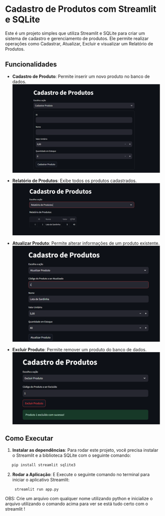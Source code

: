 # Cadastro de Produtos com Streamlit e SQLite



Este é um projeto simples que utiliza Streamlit e SQLite para criar um sistema de cadastro e gerenciamento de produtos. Ele permite realizar operações como Cadastrar, Atualizar, Excluir e visualizar um Relatório de Produtos.


## Funcionalidades
- **Cadastro de Produto**: Permite inserir um novo produto no banco de dados.
![Tela de Cadastro de Produto](img/image.png)

- **Relatório de Produtos**: Exibe todos os produtos cadastrados.
![Tela do Relatório de Produto](img/image-1.png)

- **Atualizar Produto**: Permite alterar informações de um produto existente.
![Tela de Atualização de Produto](img/image-2.png)

- **Excluir Produto**: Permite remover um produto do banco de dados.
![Tela Exclusão de Produto](img/image-3.png)


## Como Executar

1. **Instalar as dependências**:
   Para rodar este projeto, você precisa instalar o Streamlit e a biblioteca SQLite com o seguinte comando:
```bash
   pip install streamlit sqlite3
```

2. **Rodar a Aplicação**: E
    Execute o seguinte comando no terminal para iniciar o aplicativo Streamlit:

        streamlit run app.py

OBS: Crie um arquivo com qualquer nome utilizando python e inicialize o arquivo utilizando o comando acima para ver se está tudo certo com o streamlit !
